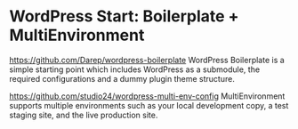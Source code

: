 WordPress Start:  Boilerplate + MultiEnvironment
=====================

https://github.com/Darep/wordpress-boilerplate
WordPress Boilerplate is a simple starting point which includes WordPress as a submodule, the required configurations and a dummy plugin theme structure.


https://github.com/studio24/wordpress-multi-env-config
MultiEnvironment supports multiple environments such as your local development copy, a test staging site, and the live production site.